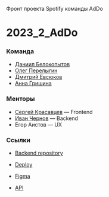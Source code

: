 Фронт проекта Spotify команды AdDo
# 2023_2_AdDo

### Команда

* [Даниил Белокопытов](https://github.com/ambushidozho)
* [Олег Перелыгин](https://github.com/osperelygin)
* [Дмитрий Евсюков](https://github.com/Dmitry-Evsyukov)
* [Анна Гришина](https://github.com/Kayetana)

### Менторы

* [Сергей Красавцев](https://github.com/Krasava872) — Frontend
* [Иван Чернов](https://github.com/Blackbackofficial) — Backend
* Егор Аистов — UX

### Ссылки
* [Backend repository](https://github.com/go-park-mail-ru/2023_2_AdDo)

* [Deploy](http://82.146.45.164:8081/)

* [Figma](https://www.figma.com/file/zDsdpXpKI2vuSEs6hL1XP1/MusicOn?type=design&node-id=0-1&mode=design&t=JUugOf4GzxkjGkOV-0)

* [API](http://musicon.space:8080/swagger/index.html)
